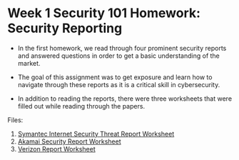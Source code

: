 # Week 1 Security 101 Homework: Security Reporting

- In the first homework, we read through four prominent security reports and answered questions in order to get a basic understanding of the market. 

- The goal of this assignment was to get exposure and learn how to navigate through these reports as it is a critical skill in cybersecurity. 

- In addition to reading the reports, there were three worksheets that were filled out while reading through the papers.

Files:
1. [Symantec Internet Security Threat Report Worksheet](SymantecInternetSecurityThreatReportWorksheet.md)
2. [Akamai Security Report Worksheet](AkamaiSecurityReportWorksheet.md)
3. [Verizon Report Worksheet](VerizonReportWorksheet.md)